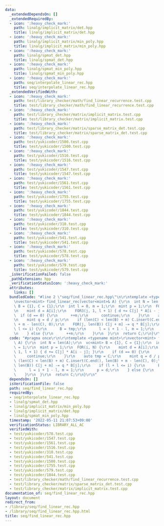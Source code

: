 ```yaml
---
data:
  _extendedDependsOn: []
  _extendedRequiredBy:
  - icon: ':heavy_check_mark:'
    path: linalg/implicit_matrix/det.hpp
    title: linalg/implicit_matrix/det.hpp
  - icon: ':heavy_check_mark:'
    path: linalg/implicit_matrix/min_poly.hpp
    title: linalg/implicit_matrix/min_poly.hpp
  - icon: ':heavy_check_mark:'
    path: linalg/spmat_det.hpp
    title: linalg/spmat_det.hpp
  - icon: ':heavy_check_mark:'
    path: linalg/spmat_min_poly.hpp
    title: linalg/spmat_min_poly.hpp
  - icon: ':heavy_check_mark:'
    path: seq/interpolate_linear_rec.hpp
    title: seq/interpolate_linear_rec.hpp
  _extendedVerifiedWith:
  - icon: ':heavy_check_mark:'
    path: test/library_checker/math/find_linear_recurrence.test.cpp
    title: test/library_checker/math/find_linear_recurrence.test.cpp
  - icon: ':heavy_check_mark:'
    path: test/library_checker/matrix/implicit_matrix.test.cpp
    title: test/library_checker/matrix/implicit_matrix.test.cpp
  - icon: ':heavy_check_mark:'
    path: test/library_checker/matrix/sparse_matrix_det.test.cpp
    title: test/library_checker/matrix/sparse_matrix_det.test.cpp
  - icon: ':heavy_check_mark:'
    path: test/yukicoder/1500.test.cpp
    title: test/yukicoder/1500.test.cpp
  - icon: ':heavy_check_mark:'
    path: test/yukicoder/1516.test.cpp
    title: test/yukicoder/1516.test.cpp
  - icon: ':heavy_check_mark:'
    path: test/yukicoder/1547.test.cpp
    title: test/yukicoder/1547.test.cpp
  - icon: ':heavy_check_mark:'
    path: test/yukicoder/1561.test.cpp
    title: test/yukicoder/1561.test.cpp
  - icon: ':heavy_check_mark:'
    path: test/yukicoder/1755.test.cpp
    title: test/yukicoder/1755.test.cpp
  - icon: ':heavy_check_mark:'
    path: test/yukicoder/1844.test.cpp
    title: test/yukicoder/1844.test.cpp
  - icon: ':heavy_check_mark:'
    path: test/yukicoder/310.test.cpp
    title: test/yukicoder/310.test.cpp
  - icon: ':heavy_check_mark:'
    path: test/yukicoder/541.test.cpp
    title: test/yukicoder/541.test.cpp
  - icon: ':heavy_check_mark:'
    path: test/yukicoder/578.test.cpp
    title: test/yukicoder/578.test.cpp
  - icon: ':heavy_check_mark:'
    path: test/yukicoder/579.test.cpp
    title: test/yukicoder/579.test.cpp
  _isVerificationFailed: false
  _pathExtension: hpp
  _verificationStatusIcon: ':heavy_check_mark:'
  attributes:
    links: []
  bundledCode: "#line 2 \"seq/find_linear_rec.hpp\"\n\r\ntemplate <typename mint>\r\
    \nvector<mint> find_linear_rec(vector<mint>& A) {\r\n  int N = len(A);\r\n  vc<mint>\
    \ B = {1}, C = {1};\r\n  int l = 0, m = 1;\r\n  mint p = 1;\r\n  FOR(i, N) {\r\
    \n    mint d = A[i];\r\n    FOR3(j, 1, l + 1) { d += C[j] * A[i - j]; }\r\n  \
    \  if (d == 0) {\r\n      ++m;\r\n      continue;\r\n    }\r\n    auto tmp = C;\r\
    \n    mint q = d / p;\r\n    if (len(C) < len(B) + m) C.insert(C.end(), len(B)\
    \ + m - len(C), 0);\r\n    FOR(j, len(B)) C[j + m] -= q * B[j];\r\n    if (l +\
    \ l <= i) {\r\n      B = tmp;\r\n      l = i + 1 - l, m = 1;\r\n      p = d;\r\
    \n    } else {\r\n      ++m;\r\n    }\r\n  }\r\n  return C;\r\n}\r\n"
  code: "#pragma once\r\n\r\ntemplate <typename mint>\r\nvector<mint> find_linear_rec(vector<mint>&\
    \ A) {\r\n  int N = len(A);\r\n  vc<mint> B = {1}, C = {1};\r\n  int l = 0, m\
    \ = 1;\r\n  mint p = 1;\r\n  FOR(i, N) {\r\n    mint d = A[i];\r\n    FOR3(j,\
    \ 1, l + 1) { d += C[j] * A[i - j]; }\r\n    if (d == 0) {\r\n      ++m;\r\n \
    \     continue;\r\n    }\r\n    auto tmp = C;\r\n    mint q = d / p;\r\n    if\
    \ (len(C) < len(B) + m) C.insert(C.end(), len(B) + m - len(C), 0);\r\n    FOR(j,\
    \ len(B)) C[j + m] -= q * B[j];\r\n    if (l + l <= i) {\r\n      B = tmp;\r\n\
    \      l = i + 1 - l, m = 1;\r\n      p = d;\r\n    } else {\r\n      ++m;\r\n\
    \    }\r\n  }\r\n  return C;\r\n}\r\n"
  dependsOn: []
  isVerificationFile: false
  path: seq/find_linear_rec.hpp
  requiredBy:
  - seq/interpolate_linear_rec.hpp
  - linalg/spmat_det.hpp
  - linalg/implicit_matrix/min_poly.hpp
  - linalg/implicit_matrix/det.hpp
  - linalg/spmat_min_poly.hpp
  timestamp: '2022-05-11 21:07:53+09:00'
  verificationStatus: LIBRARY_ALL_AC
  verifiedWith:
  - test/yukicoder/578.test.cpp
  - test/yukicoder/1547.test.cpp
  - test/yukicoder/1561.test.cpp
  - test/yukicoder/1516.test.cpp
  - test/yukicoder/310.test.cpp
  - test/yukicoder/541.test.cpp
  - test/yukicoder/1500.test.cpp
  - test/yukicoder/1755.test.cpp
  - test/yukicoder/579.test.cpp
  - test/yukicoder/1844.test.cpp
  - test/library_checker/math/find_linear_recurrence.test.cpp
  - test/library_checker/matrix/sparse_matrix_det.test.cpp
  - test/library_checker/matrix/implicit_matrix.test.cpp
documentation_of: seq/find_linear_rec.hpp
layout: document
redirect_from:
- /library/seq/find_linear_rec.hpp
- /library/seq/find_linear_rec.hpp.html
title: seq/find_linear_rec.hpp
---
```

